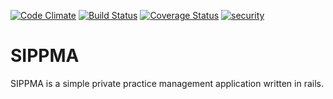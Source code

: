 [![Code Climate](https://codeclimate.com/github/tosmi/sippma/badges/gpa.svg)](https://codeclimate.com/github/tosmi/sippma/badges/gpa.svg)
[![Build Status](https://travis-ci.org/tosmi/sippma.svg?branch=master)](https://travis-ci.org/tosmi/sippma.svg?branch=master)
[![Coverage Status](https://coveralls.io/repos/tosmi/sippma/badge.png)](https://coveralls.io/r/tosmi/sippma)
[![security](https://hakiri.io/github/tosmi/sippma/master.svg)](https://hakiri.io/github/tosmi/sippma/master)

# SIPPMA #

SIPPMA is a simple private practice management application written in rails.
